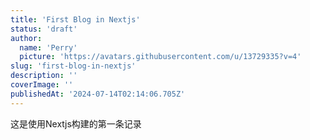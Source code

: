```yaml
---
title: 'First Blog in Nextjs'
status: 'draft'
author:
  name: 'Perry'
  picture: 'https://avatars.githubusercontent.com/u/13729335?v=4'
slug: 'first-blog-in-nextjs'
description: ''
coverImage: ''
publishedAt: '2024-07-14T02:14:06.705Z'
---
```


这是使用Nextjs构建的第一条记录